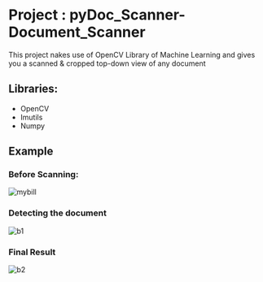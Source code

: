 # Project : pyDoc_Scanner-Document_Scanner

This project nakes use of OpenCV Library of Machine Learning and gives you a scanned & cropped top-down view of any document
## Libraries:
* OpenCV
* Imutils
* Numpy


## Example

### Before Scanning:
![mybill](https://user-images.githubusercontent.com/22278430/29742608-1c82db80-8aa0-11e7-9f68-73b62c770a36.jpg)

### Detecting the document

![b1](https://user-images.githubusercontent.com/22278430/29742612-36c7857c-8aa0-11e7-87da-c5a41a1d1955.JPG)

### Final Result

![b2](https://user-images.githubusercontent.com/22278430/29742627-6152b46a-8aa0-11e7-8b37-e8ece5b29890.JPG)
